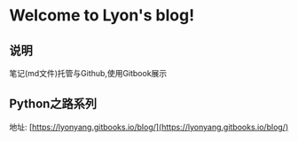 # Welcome to Lyon's blog!

## 说明

笔记(md文件)托管与Github,使用Gitbook展示

## Python之路系列

地址: [https://lyonyang.gitbooks.io/blog/](https://lyonyang.gitbooks.io/blog/)
